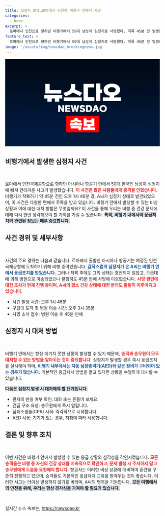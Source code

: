 ```yaml
---
title: 심정지 발생…로마에서 인천행 비행기 안에서 사망
categories:
  - News
excerpt: >
  로마에서 인천으로 향하던 비행기에서 50대 남성이 심정지로 사망했다. 착륙 45분 전 발생한 응급 상황, 그 뒤에 숨겨진 진실은 무엇일까? 
feature_text: >
  로마에서 인천으로 향하던 비행기에서 50대 남성이 심정지로 사망했다. 착륙 45분 전 발생한 응급 상황, 그 뒤에 숨겨진 진실은 무엇일까? 
image: '/assets/img/newsdao_breakingnews.jpg'
---
```


<p><img src="/assets/img/newsdao_breakingnews.jpg" alt="flaretime 속보" /></p>

<h2 data-ke-size="size26">비행기에서 발생한 심정지 사건</h2>

<p data-ke-size="size16">&nbsp;</p>

<p>로마에서 인천국제공항으로 향하던 아시아나 항공기 안에서 50대 한국인 남성이 심정지에 빠져 안타까운 사고가 발생했습니다. <b><span style="color: #ee2323;">이 사건은 많은 사람들에게 충격을 안겼습니다.</span></b> 비행기가 착륙하기 약 45분 전인 오후 1시 46분 경, A씨가 심정지 상태로 발견되었으며, 이 사건은 다양한 면에서 주목을 받고 있습니다. 비행기 안에서 발생할 수 있는 비상 상황과 이에 대한 대처 방법은 무엇일까요? 이 사건을 통해 우리는 비행 중 건강 문제에 대해 다시 한번 생각해보야 할 기회를 가질 수 있습니다. <b><span style="background-color: #21538527;">특히, 비행기 내에서의 응급처치와 관련된 정보는 매우 중요합니다.</span></b></p>

<h2 data-ke-size="size26">사건 경위 및 세부사항</h2>

<p data-ke-size="size16">&nbsp;</p>

<p>사건의 주요 경위는 다음과 같습니다. 로마에서 출발한 아시아나 항공기는 예정된 인천국제공항에 도착하기 위해 비행 중이었습니다. <b><span style="color: #1a5490;">갑작스럽게 심정지가 온 A씨는 비행기 안에서 응급조치를 받았습니다.</span></b> 그러나 착륙 후에도 그의 상태는 호전되지 않았고, 구급대에 의해 병원으로 이송되었으나 불행히도 45분 만에 사망에 이르렀습니다. <b><span style="color: #ee2323;">사망 원인에 대한 조사가 현재 진행 중이며, A씨의 평소 건강 상태에 대한 문의도 활발히 이루어지고 있습니다.</span></b></p>

<ul>
    <li>사건 발생 시간: 오후 1시 46분</li>
    <li>구급대 도착 및 병원 이송 시간: 오후 3시 35분</li>
    <li>사망 소식 접수: 병원 이송 후 45분 만에</li>
</ul>

<h2 data-ke-size="size26">심정지 시 대처 방법</h2>

<p data-ke-size="size16">&nbsp;</p>

<p>비행기 안에서는 항상 예기치 못한 상황이 발생할 수 있기 때문에, <b><span style="color: #ee2323;">승객과 승무원이 모두 대처할 수 있는 방법을 알아두는 것이 중요합니다.</span></b> 심정지가 발생할 경우 즉시 응급조치를 실시해야 하며, <b><span style="color: #1a5490;">비행기 내부에서는 자동 심장충격기(AED)와 같은 장비가 구비되어 있는 경우가 많습니다.</span></b> 기본적인 응급처치 방법을 알고 있다면 상황을 수월하게 대처할 수 있습니다. </p>

<p><b><span style="background-color: #21538527;">다음은 심정지 발생 시 대처해야 할 단계입니다.</span></b></p>

<ul>
    <li>환자의 반응 여부 확인: 대화 또는 흔들어 보세요.</li>
    <li>긴급 구조 요청: 승무원에게 즉시 알립니다.</li>
    <li>심폐소생술(CPR) 시작: 즉각적으로 시작합니다.</li>
    <li>AED 사용: 기기가 있는 경우, 지침에 따라 사용합니다.</li>
</ul>

<h2 data-ke-size="size26">결론 및 향후 조치</h2>

<p data-ke-size="size16">&nbsp;</p>

<p>이번 사건은 비행기 안에서 발생할 수 있는 응급 상황의 심각성을 각인시켰습니다. <b><span style="color: #ee2323;">모든 승객들은 비행 중 자신의 건강 상태를 지속적으로 확인하고, 문제 발생 시 주저하지 말고 승무원에게 도움을 요청해야 합니다.</span></b> 항공사는 이러한 비상 상황에 대비하여 훈련을 꾸준히 진행하고 있으며, 승객들도 기본적인 응급처치 교육을 받아두는 것이 좋습니다. 이러한 사고는 더이상 발생하지 않기를 바라며, A씨의 명복을 기원합니다. <b><span style="background-color: #21538527;">모든 여행에서의 안전을 위해, 우리는 항상 경각심을 가져야 할 필요가 있습니다.</span></b> </p>

<p data-ke-size="size16">&nbsp;</p>
실시간 뉴스 속보는, <a href="https://newsdao.kr" rel="dofollow">https://newsdao.kr</a>


